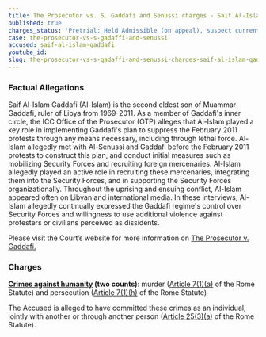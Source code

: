 ```yaml
---
title: The Prosecutor vs. S. Gaddafi and Senussi charges - Saif Al-Islam Gaddafi
published: true
charges_status: 'Pretrial: Held Admissible (on appeal), suspect currently held in Libya'
case: the-prosecutor-vs-s-gadaffi-and-senussi
accused: saif-al-islam-gaddafi
youtube_id:
slug: the-prosecutor-vs-s-gadaffi-and-senussi-charges-saif-al-islam-gaddafi
---
```



### Factual Allegations

Saif Al-Islam Gaddafi (Al-Islam) is the second eldest son of Muammar Gaddafi, ruler of Libya from 1969-2011. As a member of Gaddafi's inner circle, the ICC Office of the Prosecutor (OTP) alleges that Al-Islam played a key role in implementing Gaddafi's plan to suppress the February 2011 protests through any means necessary, including through lethal force. Al-Islam allegedly met with Al-Senussi and Gaddafi before the February 2011 protests to construct this plan, and conduct initial measures such as mobilizing Security Forces and recruiting foreign mercenaries. Al-Islam allegedly played an active role in recruiting these mercenaries, integrating them into the Security Forces, and in supporting the Security Forces organizationally. Throughout the uprising and ensuing conflict, Al-Islam appeared often on Libyan and international media. In these interviews, Al-Islam allegedly continually expressed the Gaddafi regime's control over Security Forces and willingness to use additional violence against protesters or civilians perceived as dissidents.

Please visit the Court’s website for more information on [The Prosecutor v. Gaddafi.](https://www.icc-cpi.int/libya/gaddafi)

### Charges

**[Crimes against humanity](http://www.casematrixnetwork.org/case-m/klamberg-commentary/rome-statute/#c1171) (two counts)**: murder ([Article 7(1)(a)](http://www.casematrixnetwork.org/cmn-knowledge-hub/klamberg-commentary/elements-of-crime/#c2286) of the Rome Statute) and persecution ([Article 7(1)(h)](http://www.casematrixnetwork.org/cmn-knowledge-hub/klamberg-commentary/elements-of-crime/#c2298) of the Rome Statute)

The Accused is alleged to have committed these crimes as an individual, jointly with another or through another person ([Article 25(3)(a)](http://www.casematrixnetwork.org/case-m/klamberg-commentary/rome-statute/#c1198) of the Rome Statute).